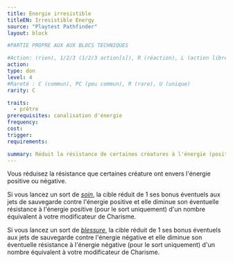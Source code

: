```yaml
---
title: Energie irresistible
titleEN: Irresistible Energy
source: "Playtest Pathfinder"
layout: block

#PARTIE PROPRE AUX AUX BLOCS TECHNIQUES

#Action: (rien), 1/2/3 (1/2/3 action[s]), R (réaction), L (action libre)
action: 
type: don
level: 4
#Rareté : C (commun), PC (peu commun), R (rare), U (unique)
rarity: C

traits:
  - prêtre
prerequisites: canalisation d'énergie
frequency: 
cost: 
trigger: 
requirements:

summary: Réduit la résistance de certaines créatures à l'énergie (positive ou négative). 
---
```


Vous réduisez la résistance que certaines créature ont envers l'énergie positive ou négative. 

Si vous lancez un sort de [*soin*](/sorts/soin.html), la cible réduit de 1 ses bonus éventuels aux jets de sauvegarde contre l'énergie positive et elle diminue son éventuelle résistance à l'énergie positive (pour le sort uniquement) d'un nombre équivalent à votre modificateur de Charisme.

Si vous lancez un sort de [*blessure*](/sorts/blessure.html), la cible réduit de 1 ses bonus éventuels aux jets de sauvegarde contre l'énergie négative et elle diminue son éventuelle résistance à l'énergie négative (pour le sort uniquement) d'un nombre équivalent à votre modificateur de Charisme.
